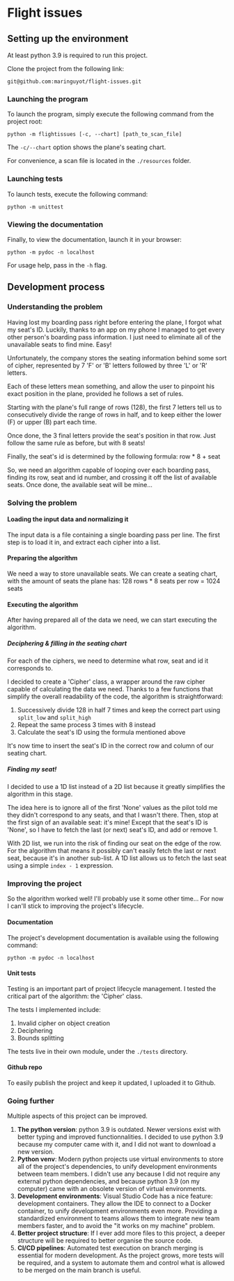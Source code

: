 # Flight issues

## Setting up the environment

At least python 3.9 is required to run this project.

Clone the project from the following link:

`git@github.com:maringuyot/flight-issues.git`

### Launching the program

To launch the program, simply execute the following command from the project root:

```
python -m flightissues [-c, --chart] [path_to_scan_file]
```

The `-c/--chart` option shows the plane's seating chart.

For convenience, a scan file is located in the `./resources` folder.

### Launching tests

To launch tests, execute the following command:

```
python -m unittest
```

### Viewing the documentation

Finally, to view the documentation, launch it in your browser:

```
python -m pydoc -n localhost
```

For usage help, pass in the `-h` flag.

## Development process

### Understanding the problem

Having lost my boarding pass right before entering the plane, I forgot what my seat's ID. Luckily, thanks to an app on my phone I managed to get every other person's boarding pass information. I just need to eliminate all of the unavailable seats to find mine. Easy!

Unfortunately, the company stores the seating information behind some sort of cipher, represented by 7 'F' or 'B' letters followed by three 'L' or 'R' letters.

Each of these letters mean something, and allow the user to pinpoint his exact position in the plane, provided he follows a set of rules.

Starting with the plane's full range of rows (128), the first 7 letters tell us to consecutively divide the range of rows in half, and to keep either the lower (F) or upper (B) part each time.

Once done, the 3 final letters provide the seat's position in that row. Just follow the same rule as before, but with 8 seats!

Finally, the seat's id is determined by the following formula: row * 8 + seat

So, we need an algorithm capable of looping over each boarding pass, finding its row, seat and id number, and crossing it off the list of available seats. Once done, the available seat will be mine...

### Solving the problem

#### Loading the input data and normalizing it

The input data is a file containing a single boarding pass per line. The first step is to load it in, and extract each cipher into a list.

#### Preparing the algorithm

We need a way to store unavailable seats. We can create a seating chart, with the amount of seats the plane has: 128 rows * 8 seats per row = 1024 seats

#### Executing the algorithm

After having prepared all of the data we need, we can start executing the algorithm.

##### Deciphering & filling in the seating chart

For each of the ciphers, we need to determine what row, seat and id it corresponds to.

I decided to create a 'Cipher' class, a wrapper around the raw cipher capable of calculating the data we need. Thanks to a few functions that simplify the overall readability of the code, the algorithm is straightforward:

1. Successively divide 128 in half 7 times and keep the correct part using `split_low` and `split_high`
2. Repeat the same process 3 times with 8 instead
3. Calculate the seat's ID using the formula mentioned above

It's now time to insert the seat's ID in the correct row and column of our seating chart.

##### Finding my seat!

I decided to use a 1D list instead of a 2D list because it greatly simplifies the algorithm in this stage.

The idea here is to ignore all of the first 'None' values as the pilot told me they didn't correspond to any seats, and that I wasn't there. Then, stop at the first sign of an available seat: it's mine! Except that the seat's ID is 'None', so I have to fetch the last (or next) seat's ID, and add or remove 1.

With 2D list, we run into the risk of finding our seat on the edge of the row. For the algorithm that means it possibly can't easily fetch the last or next seat, because it's in another sub-list. A 1D list allows us to fetch the last seat using a simple `index - 1` expression.

### Improving the project

So the algorithm worked well! I'll probably use it some other time... For now I can'll stick to improving the project's lifecycle.

#### Documentation

The project's development documentation is available using the following command:

```
python -m pydoc -n localhost
```

#### Unit tests

Testing is an important part of project lifecycle management. I tested the critical part of the algorithm: the 'Cipher' class.

The tests I implemented include:

1. Invalid cipher on object creation
2. Deciphering
3. Bounds splitting

The tests live in their own module, under the `./tests` directory.

#### Github repo

To easily publish the project and keep it updated, I uploaded it to Github.

### Going further

Multiple aspects of this project can be improved.

1. **The python version**: python 3.9 is outdated. Newer versions exist with better typing and improved functionnalities. I decided to use python 3.9 because my computer came with it, and I did not want to download a new version.
2. **Python venv**: Modern python projects use virtual environments to store all of the project's dependencies, to unify development environments between team members. I didn't use any because I did not require any external python dependencies, and because python 3.9 (on my computer) came with an obsolete version of virtual environments.
4. **Development environments**: Visual Studio Code has a nice feature: development containers. They allow the IDE to connect to a Docker container, to unify development environments even more. Providing a standardized environment to teams allows them to integrate new team members faster, and to avoid the "it works on my machine" problem.
3. **Better project structure**: If I ever add more files to this project, a deeper structure will be required to better organise the source code.
4. **CI/CD pipelines**: Automated test execution on branch merging is essential for modern development. As the project grows, more tests will be required, and a system to automate them and control what is allowed to be merged on the main branch is useful.
